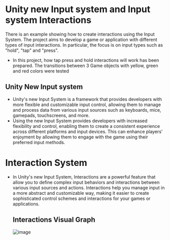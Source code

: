# Unity new Input system and Input system Interactions
There is an example showing how to create interactions using the Input System. The project aims to develop a game or application with different types of input interactions. In particular, the focus is on input types such as "hold", "tap" and "press".

- In this project, how tap press and hold interactions will work has been prepared. The transitions between 3 Game objects with yellow, green and red colors were tested

## Unity New Input system
- Unity's new Input System is a framework that provides developers with more flexible and customizable input control, allowing them to manage and process data from various input sources such as keyboards, mice, gamepads, touchscreens, and more.
- Using the new Input System provides developers with increased flexibility and control, enabling them to create a consistent experience across different platforms and input devices. This can enhance players' enjoyment by allowing them to engage with the game using their preferred input methods.

# Interaction System
- In Unity's new Input System, Interactions are a powerful feature that allow you to define complex input behaviors and interactions between various input sources and actions. Interactions help you manage input in a more abstract and customizable way, making it easier to create sophisticated control schemes and interactions for your games or applications.

  ## Interactions Visual Graph

  ![image](https://github.com/atakandll/Unity-new-Input-system-and-Input-system-Interactions/assets/130579265/dc618eac-db84-457a-b928-c3d1e60d33f0)





